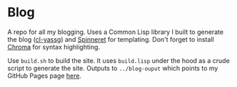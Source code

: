 # Blog

A repo for all my blogging. Uses a Common Lisp library I built to generate the blog ([cl-yassg](https://github.com/oaguy1/cl-yassg)) and [Spinneret](https://github.com/ruricolist/spinneret) for templating. Don't forget to install [Chroma](https://github.com/alecthomas/chroma) for syntax highlighting.

Use `build.sh` to build the site. It uses `build.lisp` under the hood as a crude script to generate the site. Outputs to `../blog-ouput` which points to my GitHub Pages page [here](http://oaguy1.github.io).
